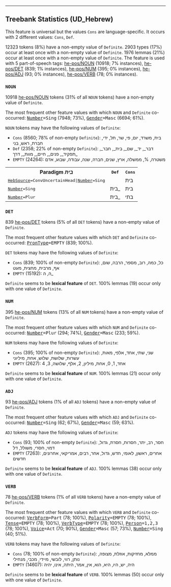 

--------------------------------------------------------------------------------

## Treebank Statistics (UD_Hebrew)

This feature is universal but the values `Cons` are language-specific.
It occurs with 2 different values: `Cons`, `Def`.

12323 tokens (8%) have a non-empty value of `Definite`.
2903 types (17%) occur at least once with a non-empty value of `Definite`.
1976 lemmas (21%) occur at least once with a non-empty value of `Definite`.
The feature is used with 5 part-of-speech tags: [he-pos/NOUN]() (10918; 7% instances), [he-pos/DET]() (839; 1% instances), [he-pos/NUM]() (395; 0% instances), [he-pos/ADJ]() (93; 0% instances), [he-pos/VERB]() (78; 0% instances).

### `NOUN`

10918 [he-pos/NOUN]() tokens (31% of all `NOUN` tokens) have a non-empty value of `Definite`.

The most frequent other feature values with which `NOUN` and `Definite` co-occurred: <tt><a href="Number.html">Number</a>=Sing</tt> (7948; 73%), <tt><a href="Gender.html">Gender</a>=Masc</tt> (6694; 61%).

`NOUN` tokens may have the following values of `Definite`:

* `Cons` (8560; 78% of non-empty `Definite`): בית, משרד, יום, פי, שר, תל, ידי, חברת, ראש, בני
* `Def` (2358; 22% of non-empty `Definite`): דבר_, יד_, שם_, בית_, חבר_, תפקיד_, פנים_, חיים_, מוות_, דרך_
* `EMPTY` (24264): משטרה, %, ממשלה, ארץ, שנים, חברה, שנה, עבודה, שבוע, אדם

<table>
  <tr><th>Paradigm <i>בית</i></th><th><tt>Def</tt></th><th><tt>Cons</tt></th></tr>
  <tr><td><tt><a href="HebSource.html">HebSource</a>=ConvUncertainHead|<a href="Number.html">Number</a>=Sing</tt></td><td></td><td>בית</td></tr>
  <tr><td><tt><a href="Number.html">Number</a>=Sing</tt></td><td>בית_</td><td>בית</td></tr>
  <tr><td><tt><a href="Number.html">Number</a>=Plur</tt></td><td>בית_</td><td>בתי</td></tr>
</table>

### `DET`

839 [he-pos/DET]() tokens (5% of all `DET` tokens) have a non-empty value of `Definite`.

The most frequent other feature values with which `DET` and `Definite` co-occurred: <tt><a href="PronType.html">PronType</a>=EMPTY</tt> (839; 100%).

`DET` tokens may have the following values of `Definite`:

* `Cons` (839; 100% of non-empty `Definite`): כל, כמה, רוב, מספר, הרבה, שום, אף, מרבית, מחצית, מעט
* `EMPTY` (15192): ה, ה_

`Definite` seems to be **lexical feature** of `DET`. 100% lemmas (19) occur only with one value of `Definite`.

### `NUM`

395 [he-pos/NUM]() tokens (13% of all `NUM` tokens) have a non-empty value of `Definite`.

The most frequent other feature values with which `NUM` and `Definite` co-occurred: <tt><a href="Number.html">Number</a>=Plur</tt> (294; 74%), <tt><a href="Gender.html">Gender</a>=Masc</tt> (233; 59%).

`NUM` tokens may have the following values of `Definite`:

* `Cons` (395; 100% of non-empty `Definite`): שני, שתי, אחד, אלפי, מאות, עשרות, שלושת, שלוש, אחת, מיליוני
* `EMPTY` (2627): אחד, 1, 0, אחת, מיליון, 2, אלף, שלושה, 3, 4

`Definite` seems to be **lexical feature** of `NUM`. 100% lemmas (21) occur only with one value of `Definite`.

### `ADJ`

93 [he-pos/ADJ]() tokens (1% of all `ADJ` tokens) have a non-empty value of `Definite`.

The most frequent other feature values with which `ADJ` and `Definite` co-occurred: <tt><a href="Number.html">Number</a>=Sing</tt> (62; 67%), <tt><a href="Gender.html">Gender</a>=Masc</tt> (59; 63%).

`ADJ` tokens may have the following values of `Definite`:

* `Cons` (93; 100% of non-empty `Definite`): חסר, רב, יתר, חסרות, חסרת, גדול, דמוי, חסרי, משולל, דל
* `EMPTY` (7263): אחרים, ראשון, לאומי, חדש, גדול, אחר, רבים, אמריקאי, אחרונים, חדשים

`Definite` seems to be **lexical feature** of `ADJ`. 100% lemmas (38) occur only with one value of `Definite`.

### `VERB`

78 [he-pos/VERB]() tokens (1% of all `VERB` tokens) have a non-empty value of `Definite`.

The most frequent other feature values with which `VERB` and `Definite` co-occurred: <tt><a href="VerbForm.html">VerbForm</a>=Part</tt> (78; 100%), <tt><a href="Polarity.html">Polarity</a>=EMPTY</tt> (78; 100%), <tt><a href="Tense.html">Tense</a>=EMPTY</tt> (78; 100%), <tt><a href="VerbType.html">VerbType</a>=EMPTY</tt> (78; 100%), <tt><a href="Person.html">Person</a>=1,2,3</tt> (78; 100%), <tt><a href="Voice.html">Voice</a>=Act</tt> (70; 90%), <tt><a href="Gender.html">Gender</a>=Masc</tt> (57; 73%), <tt><a href="Number.html">Number</a>=Sing</tt> (40; 51%).

`VERB` tokens may have the following values of `Definite`:

* `Cons` (78; 100% of non-empty `Definite`): ממלא, מחזיקות, אוזלת, מצופה, נותן, רווי, לובשי, מיידי, מכבי, מנחילי
* `EMPTY` (14607): היה, יש, היו, היא, הוא, אין, אמר, היתה, אינו, יהיה

`Definite` seems to be **lexical feature** of `VERB`. 100% lemmas (50) occur only with one value of `Definite`.

